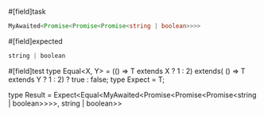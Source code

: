 #[field]task
```ts
MyAwaited<Promise<Promise<Promise<string | boolean>>>>
```

#[field]expected
```ts
string | boolean
```

#[field]test
type Equal<X, Y> = (<T>() => T extends X ? 1 : 2) extends(
    <T>() => T extends Y ? 1 : 2) ? true : false;
type Expect<T extends true> = T;

type Result = Expect<Equal<MyAwaited<Promise<Promise<Promise<string | boolean>>>>, string | boolean>>